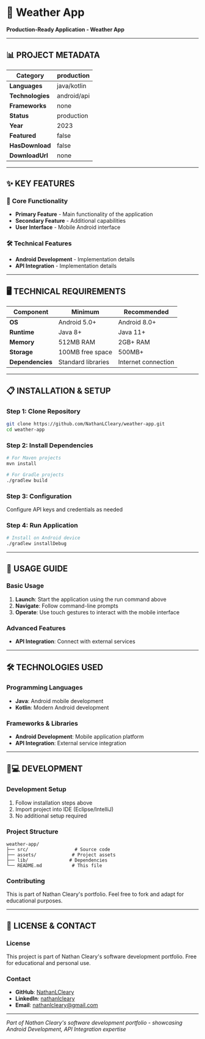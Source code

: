 # 🎯 Weather App

**Production-Ready Application - Weather App**

---

## 📊 **PROJECT METADATA**

| **Category** | production |
|--------------|------------------|
| **Languages** | java/kotlin |
| **Technologies** | android/api |
| **Frameworks** | none |
| **Status** | production |
| **Year** | 2023 |
| **Featured** | false |
| **HasDownload** | false |
| **DownloadUrl** | none |

---

## ✨ **KEY FEATURES**

### 🚀 **Core Functionality**
- **Primary Feature** - Main functionality of the application
- **Secondary Feature** - Additional capabilities
- **User Interface** - Mobile Android interface

### 🛠️ **Technical Features**
- **Android Development** - Implementation details
- **API Integration** - Implementation details

---

## 🖥️ **TECHNICAL REQUIREMENTS**

| Component | Minimum | Recommended |
|-----------|---------|-------------|
| **OS** | Android 5.0+ | Android 8.0+ |
| **Runtime** | Java 8+ | Java 11+ |
| **Memory** | 512MB RAM | 2GB+ RAM |
| **Storage** | 100MB free space | 500MB+ |
| **Dependencies** | Standard libraries | Internet connection |

---

## 📋 **INSTALLATION & SETUP**

### **Step 1: Clone Repository**
```bash
git clone https://github.com/NathanLCleary/weather-app.git
cd weather-app
```

### **Step 2: Install Dependencies**
```bash
# For Maven projects
mvn install

# For Gradle projects
./gradlew build
```

### **Step 3: Configuration**
Configure API keys and credentials as needed

### **Step 4: Run Application**
```bash
# Install on Android device
./gradlew installDebug
```

---

## 🎯 **USAGE GUIDE**

### **Basic Usage**
1. **Launch**: Start the application using the run command above
2. **Navigate**: Follow command-line prompts
3. **Operate**: Use touch gestures to interact with the mobile interface

### **Advanced Features**

- **API Integration**: Connect with external services


---

## 🛠️ **TECHNOLOGIES USED**

### **Programming Languages**
- **Java**: Android mobile development
- **Kotlin**: Modern Android development

### **Frameworks & Libraries**
- **Android Development**: Mobile application platform
- **API Integration**: External service integration

---

## 👨💻 **DEVELOPMENT**

### **Development Setup**
1. Follow installation steps above
2. Import project into IDE (Eclipse/IntelliJ)
3. No additional setup required

### **Project Structure**
```
weather-app/
├── src/                 # Source code
├── assets/             # Project assets
├── lib/               # Dependencies
└── README.md           # This file
```

### **Contributing**
This is part of Nathan Cleary's portfolio. Feel free to fork and adapt for educational purposes.

---

## 📄 **LICENSE & CONTACT**

### **License**
This project is part of Nathan Cleary's software development portfolio. Free for educational and personal use.

### **Contact**
- **GitHub**: [NathanLCleary](https://github.com/NathanLCleary)
- **LinkedIn**: [nathanlcleary](https://www.linkedin.com/in/nathanlcleary/)
- **Email**: nathanlcleary@gmail.com

---

*Part of Nathan Cleary's software development portfolio - showcasing Android Development, API Integration expertise*